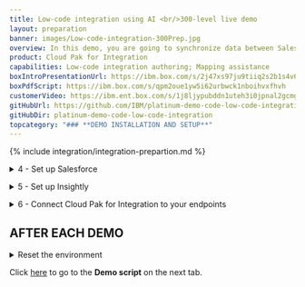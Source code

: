 ```yaml
---
title: Low-code integration using AI <br/>300-level live demo
layout: preparation
banner: images/Low-code-integration-300Prep.jpg
overview: In this demo, you are going to synchronize data between Salesforce and Insightly cloud CRM. You need to have these services and endpoints created and all the credentials necessary to access them securely in the demo. <br/><br/> Both Salesforce and Insightly are CRM systems provided as a SaaS (i.e., they are hosted in the cloud). In this scenario, we will synchronize contact information data between both solutions.
product: Cloud Pak for Integration
capabilities: Low-code integration authoring; Mapping assistance
boxIntroPresentationUrl: https://ibm.box.com/s/2j47xs97ju9tiiq2s2b1s4v6j05st51a
boxPdfScript: https://ibm.box.com/s/qpm2oue1yw5i62urbwck1nboihvxfhvh
customerVideo: https://ibm.ent.box.com/s/1j8ljypubddn1uteh3i0jpnal2gcmg99
gitHubUrl: https://github.com/IBM/platinum-demo-code-low-code-integration.git
gitHubDir: platinum-demo-code-low-code-integration
topcategory: "### **DEMO INSTALLATION AND SETUP**"
---
```


{% include integration/integration-prepartion.md %}

<span id="installDemo"></span>

<details markdown="1">

<summary>4 - Set up Salesforce</summary>

You need a Salesforce developer account to use for testing. If you already have a Salesforce developer account, you can use that (start at step 2 below). If not, you can sign up for a free developer account by following step 1 below.


1. Go to <a href="https://developer.salesforce.com/signup" target="_blank" rel="noreferrer">Salesforce Developers</a>. Follow the prompts on the Saleforce pages to get your free developer account.<br/>

2. As soon as you have your account, go back to the <a href="https://login.salesforce.com/" target="_blank" rel="noreferrer">Salesforce log in page</a> and log in to your dev admin account.<br/><img src="images/Prep3.5.png" width="800" /><br/>

3. Click the **profile** icon (1) and save your Salesforce Login URL (2).<br/><img src="images/Prep3.6.png" width="800" /><br/>

4. In the same user profile menu, select **Settings**.<br/><img src="images/Prep3.7.png" width="800" /><br/>

5. Click **Reset My Security Token** in the **My Personal Information** (1) menu. Then, click **Reset Security Token** (2). A newly-generated security token will be emailed to you.<br/><img src="images/Prep3.8.png" width="800" /><br/>

6. Next, you will create an application representing App Connect Enterprise, and then retrieve the Consumer Key and Consumer Secret. Click the **cogwheel** icon (1) and then select **Setup** (2).<br/><img src="images/Prep3.9.png" width="800" /><br/>

7. In the navigator on the left-hand side, scroll to **PLATFORM TOOLS**, expand **Apps** (1), and click **App Manager** (2).<br/><img src="images/prep-image3.7.png" width="800" /><br/>

8. Click **New Connected App**.<br/><img src="images/prep-image3.8.png" width="800" /><br/>

9. Enter **App Connect** (1) as the **Connect App Name** and your email as the **Contact Email** (2). Mark **Enable OAuth Settings** (3).<br/><img src="images/prep-image3.9.png" width="800" /><br/>

10. Mark **Enable for Device Flow** (1). Now select **Manage user data via APIs (api)** (2) as the **Selected OAuth Scopes**. Click **Add** (3)<br/><img src="images/prep-image3.10.png" width="800" /><br/>

11. Click **Save**.<br/><img src="images/prep-image3.11.png" width="800" /><br/>

12. It will take approximately 10 minutes for the new connected app to register in Salesforce. Once it does, you should see **Manage Consumer Details** displayed. Click **Manage Consumer Details,** following any authentication directions.<br/><img src="images/Prep3.15.png" width="800" /><br/>

13. Save the **Consumer Key** and **Consumer Secret.**<br/><img src="images/salesforce-key-secret.png" width="800" /><br/>

Your Salesforce dev account is ready.

**[Go to top](#top)**
<br/>
</details>

<span id="setupInsightly"></span>

<details markdown="1">

<summary>5 - Set up Insightly</summary>

Next, let’s set up Insightly, a cloud-based customer relationship management (CRM) solution.

We will now create a trial account (15 days). After the trial period, you can migrate your trial account to a free account (with limited users).

1. Go to <a href="https://www.insightly.com/" target="_blank" rel="noreferrer">Insightly</a> and click **Try CRM Free**.<br/><img src="images/prep-insightly-1.png" width="800" /><br/>

2. Complete the form with your personal data to create a free Insightly account. Accept the **Terms of Service and Privacy Policy** and click **Create My Account**.<br/><img src="images/prep-insightly-2.png" width="800" /><br/>

3. Confirm your email address.<br/><img src="images/prep-insightly-3.png" width="800" /><br/><img src="images/prep-insightly-4.png" width="800" /><br/>

4. As soon as you click the link to confirm your email, you should see an initial Insightly screen asking basic information about your company.<br/><br/>Write **demo** (1), select **1-5** (2), select **IT Services** (3), and fill in any phone number (4), matching the screenshot below. Click **Let's go!** (5).<br/><img src="images/prep-image4.4.png" width="800" /><br/>

5. Close the **Invite your team** dialog.<br/><img src="images/prep-image4.5.png" width="800" /><br/>

6. You have an Insightly account. Let's get the API key to enable App Connect to authenticate when making API calls. Click the **Profile** (1) icon in Insightly and select **User Settings** (2).<br/><img src="images/prep-image4.6.png" width="800" /><br/>

7. Scroll down to the bottom of the page and copy the **API key**, which is a long string of characters.<br/><img src="images/prep-image4.7.png" width="800" /><br/>

9. On the **Free** plan tile, click **Select Plan**.<br/><img src="images/prep-image4.9.png" width="800" /><br/>

10. Click **OK** on the confirmation dialog box.

<br/>

Your Insightly account is ready to use.

<br/>

**[Go to top](#top)**

</details>

<span id="connectEndpoints"></span>

<details markdown="1">

<summary>6 - Connect Cloud Pak for Integration to your endpoints</summary>

Let’s configure our services endpoints in Cloud Pak for Integration.

1. Return the connectivity instructions from section 2.2, navigate to the **Cloud Pak Console** (1) tab and use the credentials (2) access the Platform Navigator.<br/><img src="images/prep-image209.png" width="800" /><br/><img src="images/prep-image210.png" width="800" /><br/><br/><inline-notification text="If you are using Chrome, you may see a certificate error when accessing the page. To bypass this, type <strong>thisisunsafe</strong> and press return."></inline-notification><br/>

2. Click **ace-designer-demo** in the **Integrations** section.
<br/><img src="images/Prep4.2.png" width="800" /><br/>

3. Click the **Catalog** icon.<br/><img src="images/Prep4.3.png" width="800" /><br/>

4. This is the list of the available connectors.<br/><img src="images/Prep4.4.png" width="800" /><br/>Now configure the Salesforce connector.<br/><br/>

5. Search for **salesforce** (1) and click **Connect** (2).<br/><img src="images/Prep4.5.png" width="800" /><br/>

6. Enter your Salesforce **Login URL**.<br/><br/><inline-notification text="You must enter <strong>‘https://’</strong> in front of the Saleforce Login URL you saved earlier. The connection will not work if you just copy/paste the URL."></inline-notification><br/><img src="images/Prep4.6.png" width="800" /><br/>

7. Input your Salesforce **Username** (1). Fill in the connector's **Password** field (2) by concatenating your Salesforce **Password** and the **Security token** received via email.<br/><br/>For example, if your Salesforce password is ‘myGreatPassword’ and your Salesforce security token is ‘2325jsdhew4312hs534dh’ then enter ‘myGreatPassword2325jsdhew4312hs534dh’ in the **Password** field.<br/><img src="images/Prep4.7.png" width="800" /><br/>

8. Input Salesforce’s **Consumer Key** as **Client ID** (1) and **Secret** as **Client Secret** (2), respectively, in the connector account UI. Click **Connect** (3).<br/><img src="images/Prep4.8.png" width="800" /><br/>

9. Search for **insightly** and click **Connect**.<br/><img src="images/prep-image5.6.png" width="800" /><br/>

10. Paste your **API key** (1) in the **API key** field. Keep **v3.1** (2) in the **API version** field. Click **Connect** (3).<br/><img src="images/prep-image5.7.png" width="800" /><br/>

Your environment is ready to demo.


**[Go to top](#top)**
<br/>

</details>
<span id="afterEachDemo"></span>

## **AFTER EACH DEMO**

<details markdown="1">

<summary>Reset the environment</summary>

After practicing the demo you will need to reset the environment.

1. Delete any contacts that were added in Insightly.

2. Reinstall Cloud Pak for Integration to ensure you have a clean environment. Follow <strong>step 1</strong> and <strong>step 2</strong> above.

3. Reconnect the end points, following <strong>step 5</strong> to your endpoints above.

<inline-notification text="Attempting to reuse the same environment may result in inconsistencies between your environment and what is shown in the script and screenshots."></inline-notification>


**[Go to top](#top)**
<br/>

</details>

Click [here](/300-integration-low-code-integration-using-ai/demo-script) to go to the **Demo script** on the next tab.
